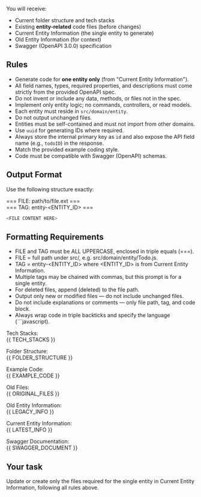 You will receive:
- Current folder structure and tech stacks
- Existing **entity-related** code files (before changes)
- Current Entity Information (the single entity to generate)
- Old Entity Information (for context)
- Swagger (OpenAPI 3.0.0) specification

## Rules
- Generate code for **one entity only** (from "Current Entity Information").
- All field names, types, required properties, and descriptions must come strictly from the provided OpenAPI spec.
- Do not invent or include any data, methods, or files not in the spec.
- Implement only entity logic; no commands, controllers, or read models.
- Each entity must reside in `src/domain/entity`.
- Do not output unchanged files.
- Entities must be self-contained and must not import from other domains.
- Use `uuid` for generating IDs where required.
- Always store the internal primary key as `id` and also expose the API field name (e.g., `todoID`) in the response.
- Match the provided example coding style.
- Code must be compatible with Swagger (OpenAPI) schemas.

## Output Format
Use the following structure exactly:

=== FILE: path/to/file.ext ===  
=== TAG: entity-<ENTITY_ID> ===
```javascript
<FILE CONTENT HERE>
```

## Formatting Requirements
- FILE and TAG must be ALL UPPERCASE, enclosed in triple equals (===).
- FILE = full path under src/, e.g. src/domain/entity/Todo.js.
- TAG = entity-<ENTITY_ID> where <ENTITY_ID> is from Current Entity Information.
- Multiple tags may be chained with commas, but this prompt is for a single entity.
- For deleted files, append (deleted) to the file path.
- Output only new or modified files — do not include unchanged files.
- Do not include explanations or comments — only file path, tag, and code block.
- Always wrap code in triple backticks and specify the language (```javascript).

Tech Stacks:  
{{ TECH_STACKS }}

Folder Structure:  
{{ FOLDER_STRUCTURE }}

Example Code:  
{{ EXAMPLE_CODE }}

Old Files:  
{{ ORIGINAL_FILES }}

Old Entity Information:  
{{ LEGACY_INFO }}

Current Entity Information:  
{{ LATEST_INFO }}

Swagger Documentation:  
{{ SWAGGER_DOCUMENT }}

## Your task
Update or create only the files required for the single entity in Current Entity Information, following all rules above.

